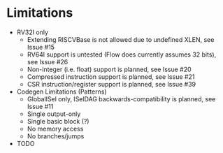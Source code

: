 # Limitations

- RV32I only
  - Extending RISCVBase is not allowed due to undefined XLEN, see Issue #15
  - RV64I support is untested (Flow does currently assumes 32 bits), see Issue #26
  - Non-integer (i.e. float) support is planned, see Issue #20
  - Compressed instruction support is planned, see Issue #21
  - CSR instruction/register support is planned, see Issue #39
- Codegen Limitations (Patterns)
  - GlobalISel only, ISelDAG backwards-compatibility is planned, see Issue #11
  - Single output-only
  - Single basic block (?)
  - No memory access
  - No branches/jumps
- TODO
